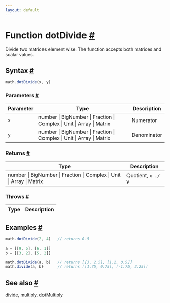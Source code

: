 ```yaml
---
layout: default
---
```


<!-- Note: This file is automatically generated from source code comments. Changes made in this file will be overridden. -->

<h1 id="function-dotdivide">Function dotDivide <a href="#function-dotdivide" title="Permalink">#</a></h1>

Divide two matrices element wise. The function accepts both matrices and
scalar values.


<h2 id="syntax">Syntax <a href="#syntax" title="Permalink">#</a></h2>

```js
math.dotDivide(x, y)
```

<h3 id="parameters">Parameters <a href="#parameters" title="Permalink">#</a></h3>

Parameter | Type | Description
--------- | ---- | -----------
`x` | number &#124; BigNumber &#124; Fraction &#124; Complex &#124; Unit &#124; Array &#124; Matrix | Numerator
`y` | number &#124; BigNumber &#124; Fraction &#124; Complex &#124; Unit &#124; Array &#124; Matrix | Denominator

<h3 id="returns">Returns <a href="#returns" title="Permalink">#</a></h3>

Type | Description
---- | -----------
number &#124; BigNumber &#124; Fraction &#124; Complex &#124; Unit &#124; Array &#124; Matrix | Quotient, `x ./ y`


<h3 id="throws">Throws <a href="#throws" title="Permalink">#</a></h3>

Type | Description
---- | -----------


<h2 id="examples">Examples <a href="#examples" title="Permalink">#</a></h2>

```js
math.dotDivide(2, 4)   // returns 0.5

a = [[9, 5], [6, 1]]
b = [[3, 2], [5, 2]]

math.dotDivide(a, b)   // returns [[3, 2.5], [1.2, 0.5]]
math.divide(a, b)      // returns [[1.75, 0.75], [-1.75, 2.25]]
```


<h2 id="see-also">See also <a href="#see-also" title="Permalink">#</a></h2>

[divide](divide.html),
[multiply](multiply.html),
[dotMultiply](dotMultiply.html)
